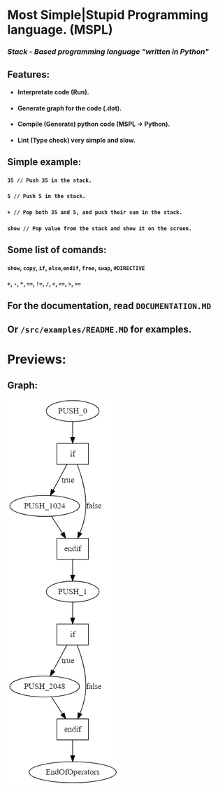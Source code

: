# Most Simple|Stupid Programming language. (MSPL)

### ***Stack - Based programming language "written in Python"***

## Features:
- #### Interpretate code (Run).
- #### Generate graph for the code (.dot).
- #### Compile (Generate) python code (MSPL -> Python).
- #### Lint (Type check) very simple and slow.

## Simple example:
#### `35 // Push 35 in the stack.`
#### `5 // Push 5 in the stack.`
#### `+ // Pop both 35 and 5, and push their sum in the stack.`
#### `show // Pop value from the stack and show it on the screen.`

## Some list of comands:
#### `show`, `copy`, `if`, `else`,`endif`, `free`, `swap`, `#DIRECTIVE`
#### `+`, `-`, `*`, `==`, `!=`, `/`, `<`, `<=`, `>`, `>=`

## For the documentation, read `DOCUMENTATION.MD`
## Or `/src/examples/README.MD` for examples.

# Previews:
## Graph:
![Graph](graph.jpg)